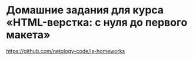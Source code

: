 # Домашние задания для курса «HTML-верстка: с нуля до первого макета»

https://github.com/netology-code/js-homeworks
